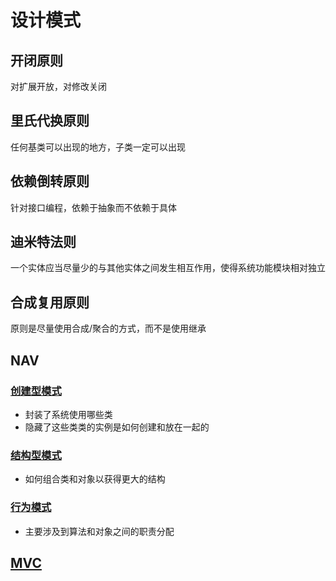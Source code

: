
# 设计模式

## 开闭原则

对扩展开放，对修改关闭

## 里氏代换原则

任何基类可以出现的地方，子类一定可以出现

## 依赖倒转原则

针对接口编程，依赖于抽象而不依赖于具体

## 迪米特法则

一个实体应当尽量少的与其他实体之间发生相互作用，使得系统功能模块相对独立

## 合成复用原则

原则是尽量使用合成/聚合的方式，而不是使用继承

## NAV

### [创建型模式](./设计模式/创建型模式.md)

- 封装了系统使用哪些类
- 隐藏了这些类类的实例是如何创建和放在一起的

### [结构型模式](./设计模式/结构型模式.md)

- 如何组合类和对象以获得更大的结构

### [行为模式](./设计模式/行为模式.md)

- 主要涉及到算法和对象之间的职责分配

## [MVC](设计模式/MVC.md)


